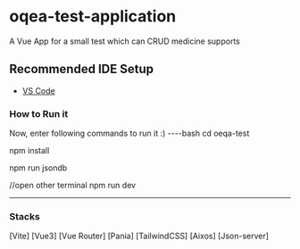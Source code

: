 # oqea-test-application

A Vue App for a small test which can CRUD medicine supports

## Recommended IDE Setup

- [VS Code](https://code.visualstudio.com/)

### How to Run it

Now, enter following commands to run it :)
----bash
cd oeqa-test

npm install

npm run jsondb

//open other terminal
npm run dev

---

### Stacks

[Vite]
[Vue3]
[Vue Router]
[Pania]
[TailwindCSS]
[Aixos]
[Json-server]
